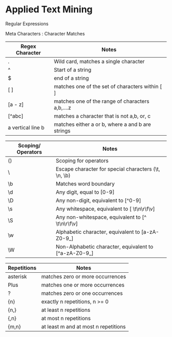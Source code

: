 # Applied Text Mining

Regular Expressions

Meta Characters :  Character Matches

Regex Character | Notes
--- | --- 
.  | Wild card, matches a single character
^  | Start of a string
$  | end of a string
[ ] | matches one of the set of characters within [ ]
[a - z] | matches one of the range of characters a,b,....z
[^abc] | matches a character that is not a,b, or, c
a vertical line b | matches either a or b, where a and b are strings


Scoping/ Operators | Notes
--- | ---
() | Scoping for operators
\  | Escape character for special characters (\t, \n, \b)
\b | Matches word boundary
\d | Any digit, equal to [0-9]
\D | Any non-digit, equivalent to [^0-9]
\s | Any whitespace, equivalent to [ \t\n\r\f\v]
\S | Any non-whitespace, equivalent to [^ \t\n\r\f\v]
\w | Alphabetic character, equivalent to [a-zA-Z0-9_]
\W | Non-Alphabetic character, equivalent to [^a-zA-Z0-9_]

Repetitions | Notes
--- | ---
asterisk | matches zero or more occurrences
Plus | matches one or more occurrences
? | matches zero or one occurrences
{n} | exactly n repetitions, n >= 0
{n,} | at least n repetitions
{,n} | at most n repetitions
{m,n} | at least m and at most n repetitions



